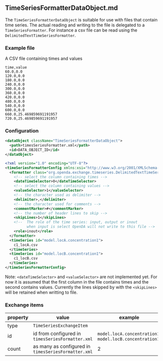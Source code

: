 ## TimeSeriesFormatterDataObject.md

The `TimeSeriesFormatterDataObject` is suitable for use with files that contain time series. The actual reading and writing to the file is delegated to a `TimeSeriesFormatter`. 
For instance a csv file can be read using the `DelimitedTextTimeSeriesFormatter`.

### Example file

A CSV file containing times and values

```
time,value
60.0,0.0
120.0,0.0
180.0,0.0
240.0,0.0
300.0,0.0
360.0,0.0
420.0,0.0
480.0,0.0
540.0,0.0
600.0,0.0
660.0,25.469859691191957
720.0,25.469859691191957
```

### Configuration

```xml
<dataObject className="TimeSeriesFormatterDataObject">
  <path>timesSeriesFormatter.xml</path>
  <id>DATA_OBJECT_ID</id>
</dataObject>
```

```xml
<?xml version="1.0" encoding="UTF-8"?>
<timeSeriesFormatterConfig xmlns:xsi="http://www.w3.org/2001/XMLSchema-instance">
  <formatter class="org.openda.exchange.timeseries.DelimitedTextTimeSeriesFormatter">
    <!-- select the column containing times -->
    <dateTimeSelector>0</dateTimeSelector>
    <!-- select the column containing values -->
    <valueSelector>1</valueSelector>
    <!-- the character used as delimiter -->
    <delimiter>,</delimiter>
    <!-- the character used for comments -->
    <commentMarker>#</commentMarker>
    <!-- the number of header lines to skip -->
    <skipLines>1</skipLines>
    <!--  The role of the time series: input, output or inout
          when input is select OpenDA will not write to this file -->
    <role>inout</role>
  </formatter>
  <timeSeries id="model.locA.concentration1">
    c1_locA.csv
  </timeSeries>
  <timeSeries id="model.locB.concentration1">
    c1_locB.csv
  </timeSeries>
</timeSeriesFormatterConfig>
```

Note:  `<dateTimeSelector>` and `<valueSelector>` are not implemented yet. 
For now it is assumed that the first column in the file contains times and the second contains values.
Currently the lines skipped by with the `<skipLines>` will be retained when writting to file.

### Exchange items

| property | value                         | example  |
| -------- | ----------------------------- | -------- |
| type     | `TimeSeriesExchangeItem`           |          |
| id       | id from configured in `timesSeriesFormatter.xml`  | `model.locA.concentration1`, `model.locB.concentration1` |
| count    | as many as configured in `timesSeriesFormatter.xml` | 2        |




